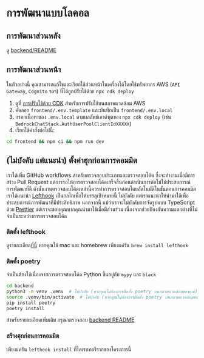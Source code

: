 # การพัฒนาแบบโลคอล

## การพัฒนาส่วนหลัง

ดู [backend/README](../backend/README_th-TH.md)

## การพัฒนาส่วนหน้า

ในตัวอย่างนี้ คุณสามารถแก้ไขและเรียกใช้ส่วนหน้าในเครื่องได้โดยใช้ทรัพยากร AWS (`API Gateway`, `Cognito` ฯลฯ) ที่ได้ถูกปรับใช้ด้วย `npx cdk deploy`

1. ดูที่ [การปรับใช้ด้วย CDK](../README.md#deploy-using-cdk) สำหรับการปรับใช้บนสภาพแวดล้อม AWS
2. คัดลอก `frontend/.env.template` และบันทึกเป็น `frontend/.env.local`
3. กรอกเนื้อหาของ `.env.local` ตามผลลัพธ์เอาต์พุตของ `npx cdk deploy` (เช่น `BedrockChatStack.AuthUserPoolClientIdXXXXX`)
4. เรียกใช้คำสั่งต่อไปนี้:

```zsh
cd frontend && npm ci && npm run dev
```

## (ไม่บังคับ แต่แนะนำ) ตั้งค่าฮุกก่อนการคอมมิต

เราได้เพิ่ม GitHub workflows สำหรับตรวจสอบประเภทและตรวจสอบโค้ด ซึ่งจะทำงานเมื่อมีการสร้าง Pull Request แต่การรอให้การตรวจสอบโค้ดเสร็จสิ้นก่อนดำเนินการต่อไม่ใช่ประสบการณ์การพัฒนาที่ดี ดังนั้นงานตรวจสอบโค้ดเหล่านี้ควรทำการตรวจสอบโดยอัตโนมัติในขั้นตอนการคอมมิต เราได้แนะนำ [Lefthook](https://github.com/evilmartians/lefthook?tab=readme-ov-file#install) เป็นกลไกเพื่อให้บรรลุเป้าหมายนี้ ไม่บังคับ แต่เราแนะนำให้นำมาใช้เพื่อประสบการณ์การพัฒนาที่มีประสิทธิภาพ นอกจากนี้ แม้ว่าเราจะไม่บังคับการจัดรูปแบบ TypeScript ด้วย [Prettier](https://prettier.io/) แต่เราจะขอบคุณหากคุณนำมาใช้เมื่อมีส่วนร่วม เนื่องจากช่วยป้องกันความแตกต่างที่ไม่จำเป็นระหว่างการตรวจสอบโค้ด

### ติดตั้ง lefthook

ดูรายละเอียด[ที่นี่](https://github.com/evilmartians/lefthook#install) หากคุณใช้ mac และ homebrew เพียงแค่รัน `brew install lefthook`

### ติดตั้ง poetry

จำเป็นต้องใช้เนื่องจากการตรวจสอบโค้ด Python ขึ้นอยู่กับ `mypy` และ `black`

```sh
cd backend
python3 -m venv .venv  # ไม่บังคับ (หากคุณไม่ต้องการติดตั้ง poetry บนสภาพแวดล้อมของคุณ)
source .venv/bin/activate  # ไม่บังคับ (หากคุณไม่ต้องการติดตั้ง poetry บนสภาพแวดล้อมของคุณ)
pip install poetry
poetry install
```

สำหรับรายละเอียดเพิ่มเติม กรุณาตรวจสอบ [backend README](../backend/README_th-TH.md)

### สร้างฮุกก่อนการคอมมิต

เพียงแค่รัน `lefthook install` ที่ไดเรกทอรีรากของโครงการนี้